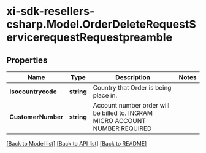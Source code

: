 # xi-sdk-resellers-csharp.Model.OrderDeleteRequestServicerequestRequestpreamble

## Properties

Name | Type | Description | Notes
------------ | ------------- | ------------- | -------------
**Isocountrycode** | **string** | Country that Order is being place in. | 
**CustomerNumber** | **string** | Account number order will be billed to. INGRAM MICRO ACCOUNT NUMBER REQUIRED | 

[[Back to Model list]](../README.md#documentation-for-models) [[Back to API list]](../README.md#documentation-for-api-endpoints) [[Back to README]](../README.md)

